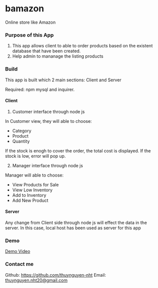 # bamazon
Online store like Amazon

### Purpose of this App

1. This app allows client to able to order products based on the existent database that have been created. 
2. Help admin to mananage the listing products

### Build
This app is built which 2 main sections: Client and Server

Required: npm mysql and inquirer.

#### Client
1. Customer interface through node js

In Customer view, they will able to choose:
- Category
- Product
- Quantity

If the stock is enogh to cover the order, the total cost is displayed. 
If the stock is low, error will pop up.

2. Manager interface through node js

Manager will able to choose:
- View Products for Sale
- View Low Inventory
- Add to Inventory
- Add New Product

#### Server
Any change from Client side through node js will effect the data in the server. In this case, local host has been used as server for this app 

### Demo
[Demo Video](https://youtu.be/k2SK7oYKcQ8)

### Contact me 
Github: https://github.com/thuynguyen-nht
Email: thuynguyen.nht20@gmail.com



